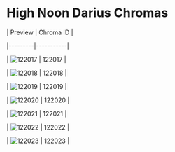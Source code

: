 # High Noon Darius Chromas


| Preview | Chroma ID |

|---------|-----------|

| ![122017](https://raw.communitydragon.org/latest/plugins/rcp-be-lol-game-data/global/default/v1/champion-chroma-images/122/122017.png) | 122017 |

| ![122018](https://raw.communitydragon.org/latest/plugins/rcp-be-lol-game-data/global/default/v1/champion-chroma-images/122/122018.png) | 122018 |

| ![122019](https://raw.communitydragon.org/latest/plugins/rcp-be-lol-game-data/global/default/v1/champion-chroma-images/122/122019.png) | 122019 |

| ![122020](https://raw.communitydragon.org/latest/plugins/rcp-be-lol-game-data/global/default/v1/champion-chroma-images/122/122020.png) | 122020 |

| ![122021](https://raw.communitydragon.org/latest/plugins/rcp-be-lol-game-data/global/default/v1/champion-chroma-images/122/122021.png) | 122021 |

| ![122022](https://raw.communitydragon.org/latest/plugins/rcp-be-lol-game-data/global/default/v1/champion-chroma-images/122/122022.png) | 122022 |

| ![122023](https://raw.communitydragon.org/latest/plugins/rcp-be-lol-game-data/global/default/v1/champion-chroma-images/122/122023.png) | 122023 |